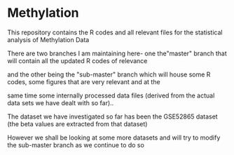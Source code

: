 # Methylation
This repository contains the R codes and all relevant files for the statistical analysis of Methylation Data

There are two branches I am maintaining here- one the"master" branch that will contain all the updated R codes of relevance

and the other being the "sub-master" branch which will house some R codes, some figures that are very relevant and at the 

same time some internally processed data files (derived from the actual data sets we have dealt with so far)..


The dataset we have investigated so far has been the GSE52865 dataset (the beta values are extracted from that dataset)

However we shall be looking at some more datasets and will try to modify the sub-master branch as we continue to do so




